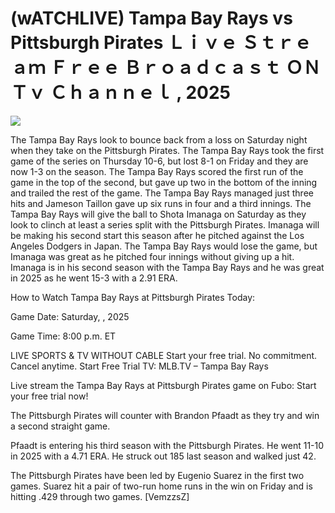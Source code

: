 # (wATCHLIVE) Tampa Bay Rays vs Pittsburgh Pirates Ｌｉｖｅ Ｓｔｒｅａｍ Ｆｒｅｅ Ｂｒｏａｄｃａｓｔ ＯＮ Ｔｖ Ｃｈａｎｎｅｌ , 2025  
  
  
[![](https://i.imgur.com/qSNzIqt.png)](https://movie.rssnews.media/rjwyDmke.php)  
  
The Tampa Bay Rays look to bounce back from a loss on Saturday night when they take on the Pittsburgh Pirates. The Tampa Bay Rays took the first game of the series on Thursday 10-6, but lost 8-1 on Friday and they are now 1-3 on the season. The Tampa Bay Rays scored the first run of the game in the top of the second, but gave up two in the bottom of the inning and trailed the rest of the game. The Tampa Bay Rays managed just three hits and Jameson Taillon gave up six runs in four and a third innings. The Tampa Bay Rays will give the ball to Shota Imanaga on Saturday as they look to clinch at least a series split with the Pittsburgh Pirates. Imanaga will be making his second start this season after he pitched against the Los Angeles Dodgers in Japan. The Tampa Bay Rays would lose the game, but Imanaga was great as he pitched four innings without giving up a hit. Imanaga is in his second season with the Tampa Bay Rays and he was great in 2025 as he went 15-3 with a 2.91 ERA.

How to Watch Tampa Bay Rays at Pittsburgh Pirates Today:

Game Date: Saturday, , 2025

Game Time: 8:00 p.m. ET

LIVE SPORTS & TV WITHOUT CABLE
Start your free trial. No commitment. Cancel anytime.
Start Free Trial
TV: MLB.TV – Tampa Bay Rays

Live stream the Tampa Bay Rays at Pittsburgh Pirates game on Fubo: Start your free trial now!

The Pittsburgh Pirates will counter with Brandon Pfaadt as they try and win a second straight game.

Pfaadt is entering his third season with the Pittsburgh Pirates. He went 11-10 in 2025 with a 4.71 ERA. He struck out 185 last season and walked just 42.

The Pittsburgh Pirates have been led by Eugenio Suarez in the first two games. Suarez hit a pair of two-run home runs in the win on Friday and is hitting .429 through two games. [VemzzsZ]